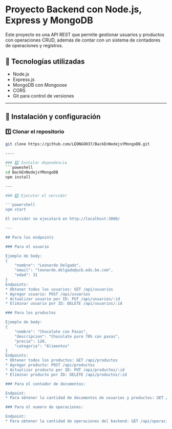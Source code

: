 # Proyecto Backend con Node.js, Express y MongoDB

Este proyecto es una API REST que permite gestionar usuarios y productos con operaciones CRUD, además de contar con un sistema de contadores de operaciones y registros.

## 📌 Tecnologías utilizadas

- Node.js
- Express.js
- MongoDB con Mongoose
- CORS
- Git para control de versiones

---

## 🚀 Instalación y configuración

### 1️⃣ Clonar el repositorio

```bash
git clone https://github.com/LEONGO037/BackEnNodejsYMongoDB.git

----

### 2️⃣ Instalar dependencia
```poweshell
cd BackEnNodejsYMongoDB
npm install

---

### 3️⃣ Ejecutar el servidor

'''powershell
npm start

El servidor se ejecutará en http://localhost:3000/

---

## Para los endpoints 

### Para el usuario

Ejemplo de body:
{
    "nombre": "Leonardo Delgado",
    "email": "leonardo.delgado@ucb.edu.bo.com",
    "edad": 31
}
Endpoints:
* Obtener todos los usuarios: GET /api/usuarios
* Agregar usuario: POST /api/usuarios
* Actualizar usuario por ID: PUT /api/usuarios/:id
* Eliminar usuario por ID: DELETE /api/usuarios/:id

### Para los productos

Ejemplo de body:
{
    "nombre": "Chocolate con Pasas",
    "descripcion": "Chocolate puro 70% con pasas",
    "precio": 120,
    "categoria": "Alimentos"
}
Endpoints:
* Obtener todos los productos: GET /api/productos
* Agregar producto: POST /api/productos
* Actualizar producto por ID: PUT /api/productos/:id
* Eliminar producto por ID: DELETE /api/productos/:id

### Para el contador de documentos:

Endpoint: 
* Para obtener la cantidad de documentos de usuarios y productos: GET /api/contadores

### Para el numero de operaciones:

Endpoint:
* Para obtener la cantidad de operaciones del backend: GET /api/operaciones
